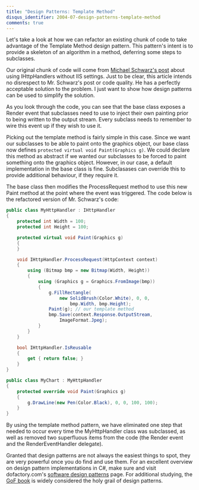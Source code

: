 ```yaml
---
title: "Design Patterns: Template Method"
disqus_identifier: 2004-07-design-patterns-template-method
comments: true
---
```


Let's take a look at how we can refactor an existing chunk of code to take advantage of the Template Method design pattern. This pattern's intent is to provide a skeleton of an algorithm in a method, deferring some steps to subclasses.

Our original chunk of code will come from [Michael Schwarz's post][1] about using IHttpHandlers without IIS settings. Just to be clear, this article intends no disrespect to Mr. Schwarz's post or code quality. He has a perfectly acceptable solution to the problem. I just want to show how design patterns can be used to simplify the solution.

As you look through the code, you can see that the base class exposes a Render event that subclasses need to use to inject their own painting prior to being written to the output stream. Every subclass needs to remember to wire this event up if they wish to use it.

Picking out the template method is fairly simple in this case. Since we want our subclasses to be able to paint onto the graphics object, our base class now defines `protected virtual void Paint(Graphics g)`. We could declare this method as abstract if we wanted our subclasses to be forced to paint something onto the graphics object. However, in our case, a default implementation in the base class is fine. Subclasases can override this to provide additional behaviour, if they require it.

The base class then modifies the ProcessRequest method to use this new Paint method at the point where the event was triggered. The code below is the refactored version of Mr. Schwarz's code:

``` csharp
public class MyHttpHandler : IHttpHandler
{
    protected int Width = 100;
    protected int Height = 100;

    protected virtual void Paint(Graphics g)
    {
    }

    void IHttpHandler.ProcessRequest(HttpContext context)
    {
        using (Bitmap bmp = new Bitmap(Width, Height))
        {
            using (Graphics g = Graphics.FromImage(bmp))
            {
                g.FillRectangle(
                    new SolidBrush(Color.White), 0, 0,
                        bmp.Width, bmp.Height);
                Paint(g); // our template method
                bmp.Save(context.Response.OutputStream,
                    ImageFormat.Jpeg);
            }
        }
    }

    bool IHttpHandler.IsReusable
    {
        get { return false; }
    }
}

public class MyChart : MyHttpHandler
{
    protected override void Paint(Graphics g)
    {
        g.DrawLine(new Pen(Color.Black), 0, 0, 100, 100);
    }
}
```

By using the template method pattern, we have eliminated one step that needed to occur every time the MyHttpHandler class was subclassed, as well as removed two superfluous items from the code (the Render event and the RenderEventHandler delegate).

Granted that design patterns are not always the easiest things to spot, they are very powerful once you do find and use them. For an excellent overview on design pattern implementations in C#, make sure and visit dofactory.com's [software design patterns][2] page. For additional studying, the [GoF book][3] is widely considered the holy grail of design patterns.

[1]:http://weblogs.asp.net/mschwarz/archive/2004/07/09/178709.aspx
[2]:http://www.dofactory.com/patterns/Patterns.aspx
[3]:http://www.amazon.com/exec/obidos/ASIN/0201633612/mattbertherco-20/102-1179687-5029737
